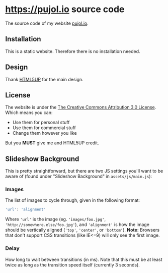 # https://pujol.io source code

The source code of my website [pujol.io](https://pujol.io).

## Installation
This is a static website. Therefore there is no installation needed.

## Design
Thank [HTML5UP](http://html5up.net) for the main design.

## License
The website is under the [The Creative Commons Attribution 3.0 License](https://creativecommons.org/licenses/by/3.0/).
Which means you can:
* Use them for personal stuff
* Use them for commercial stuff
* Change them however you like

But you **MUST** give me and HTML5UP credit.

## Slideshow Background
This is pretty straightforward, but there are two JS settings you'll want to be
aware of (found under "Slideshow Background" in `assets/js/main.js`):

### Images
The list of images to cycle through, given in the following format:
```js
'url': 'alignment'
```
Where `'url'` is the image (eg. `'images/foo.jpg'`, `'http://somewhere.else/foo.jpg'`),
and `'alignment'` is how the image should be vertically aligned (`'top'`, `'center'`, or `'bottom'`).
**Note:** Browsers that don't support CSS transitions (like IE<=9) will only see the first image.

### Delay
How long to wait between transitions (in ms). Note that this must be at least
twice as long as the transition speed itself (currently 3 seconds).

